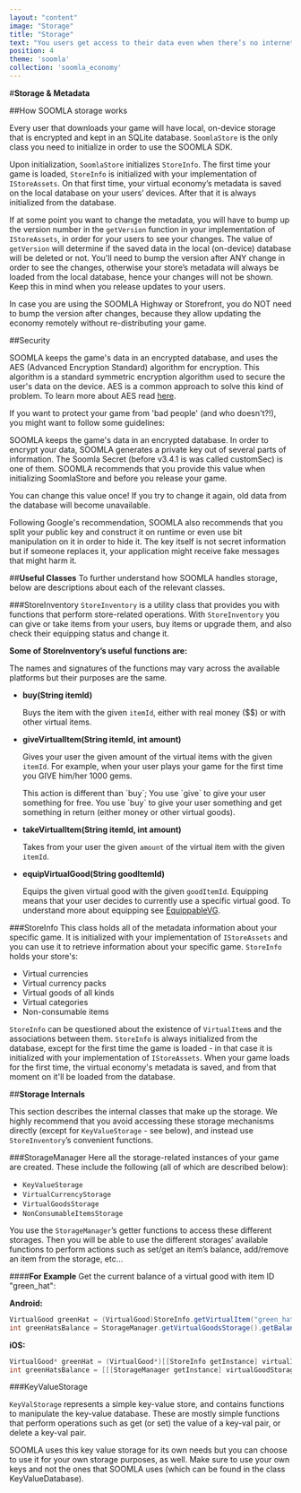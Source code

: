 ```yaml
---
layout: "content"
image: "Storage"
title: "Storage"
text: "You users get access to their data even when there’s no internet around. Our encrypted local storage is designed just for that."
position: 4
theme: 'soomla'
collection: 'soomla_economy'
---
```


#**Storage & Metadata**

##How SOOMLA storage works

Every user that downloads your game will have local, on-device storage that is encrypted and kept in an SQLite database. `SoomlaStore` is the only class you need to initialize in order to use the SOOMLA SDK.

Upon initialization, `SoomlaStore` initializes `StoreInfo`. The first time your game is loaded, `StoreInfo` is initialized with your implementation of `IStoreAssets`. On that first time, your virtual economy’s metadata is saved on the local database on your users’ devices. After that it is always initialized from the database.

If at some point you want to change the metadata, you will have to bump up the version number in the `getVersion` function in your implementation of `IStoreAssets`, in order for your users to see your changes. The value of `getVersion` will determine if the saved data in the local (on-device) database will be deleted or not. You'll need to bump the version after ANY change in order to see the changes, otherwise your store’s metadata will always be loaded from the local database, hence your changes will not be shown. Keep this in mind when you release updates to your users.

<div class="info-box">In case you are using the SOOMLA Highway or Storefront, you do NOT need to bump the version after changes, because they allow updating the economy remotely without re-distributing your game.</div>

##Security

SOOMLA keeps the game's data in an encrypted database, and uses the AES (Advanced Encryption Standard) algorithm for encryption. This algorithm is a standard symmetric encryption algorithm used to secure the user's data on the device. AES is a common approach to solve this kind of problem. To learn more about AES read [here](http://en.wikipedia.org/wiki/Advanced_Encryption_Standard).

If you want to protect your game from 'bad people' (and who doesn't?!), you might want to follow some guidelines:

SOOMLA keeps the game's data in an encrypted database. In order to encrypt your data, SOOMLA generates a private key out of several parts of information. The Soomla Secret (before v3.4.1 is was called customSec) is one of them. SOOMLA recommends that you provide this value when initializing SoomlaStore and before you release your game. 

<div class="warning-box">You can change this value once! If you try to change it again, old data from the database will become unavailable.</div>

Following Google's recommendation, SOOMLA also recommends that you split your public key and construct it on runtime or even use bit manipulation on it in order to hide it. The key itself is not secret information but if someone replaces it, your application might receive fake messages that might harm it.

##**Useful Classes**
To further understand how SOOMLA handles storage, below are descriptions about each of the relevant classes.

###StoreInventory
`StoreInventory` is a utility class that provides you with functions that perform store-related operations. With `StoreInventory` you can give or take items from your users, buy items or upgrade them, and also check their equipping status and change it.

**Some of StoreInventory’s useful functions are:**

<div class="info-box">The names and signatures of the functions may vary across the available platforms but their purposes are the same.</div>

- **buy(String itemId)**

  Buys the item with the given `itemId`, either with real money ($$) or with other virtual items.

- **giveVirtualItem(String itemId, int amount)**

  Gives your user the given amount of the virtual items with the given `itemId`. For example, when your user plays your game for the first time you GIVE him/her 1000 gems.

    <div class="info-box">This action is different than `buy`; You use `give` to give your user something for free. You use `buy` to give your user something and get something in return (either money or other virtual goods).</div>

- **takeVirtualItem(String itemId, int amount)**

  Takes from your user the given `amount` of the virtual item with the given `itemId`.

- **equipVirtualGood(String goodItemId)**

  Equips the given virtual good with the given `goodItemId`. Equipping means that your user decides to currently use a specific virtual good. To understand more about equipping see [EquippableVG](/docs/soomla/economy/EconomyModel#equippablevg).

###StoreInfo
This class holds all of the metadata information about your specific game. It is initialized with your implementation of `IStoreAssets` and you can use it to retrieve information about your specific game. `StoreInfo` holds your store's:

- Virtual currencies
- Virtual currency packs
- Virtual goods of all kinds
- Virtual categories
- Non-consumable items

`StoreInfo` can be questioned about the existence of `VirtualItem`s and the associations between them.
`StoreInfo` is always initialized from the database, except for the first time the game is loaded - in that case it is initialized with your implementation of `IStoreAssets`. When your game loads for the first time, the virtual economy's metadata is saved, and from that moment on it'll be loaded from the database.

##**Storage Internals**

This section describes the internal classes that make up the storage. We highly recommend that you avoid accessing these storage mechanisms directly (except for `KeyValueStorage` - see below), and instead use `StoreInventory`’s convenient functions.

###StorageManager
Here all the storage-related instances of your game are created. These include the following (all of which are described below):

- `KeyValueStorage`
- `VirtualCurrencyStorage`
- `VirtualGoodsStorage`
- `NonConsumableItemsStorage`

You use the `StorageManager`’s getter functions to access these different storages. Then you will be able to use the different storages’ available functions to perform actions such as set/get an item’s balance, add/remove an item from the storage, etc…

####**For Example**
Get the current balance of a virtual good with item ID "green_hat":

**Android:**

``` java
VirtualGood greenHat = (VirtualGood)StoreInfo.getVirtualItem("green_hat");
int greenHatsBalance = StorageManager.getVirtualGoodsStorage().getBalance(greenHat);
```

**iOS:**

``` objectivec
VirtualGood* greenHat = (VirtualGood*)[[StoreInfo getInstance] virtualItemWithId:@"green_hat"];
int greenHatsBalance = [[[StorageManager getInstance] virtualGoodStorage] balanceForItem:greenHat];
```

###KeyValueStorage

`KeyValStorage` represents a simple key-value store, and contains functions to manipulate the key-value database. These are mostly simple functions that perform operations such as get (or set) the value of a key-val pair, or delete a key-val pair.

<div class="info-box">SOOMLA uses this key value storage for its own needs but you can choose to use it for your own storage purposes, as well. Make sure to use your own keys and not the ones that SOOMLA uses (which can be found in the class KeyValueDatabase).</div>
